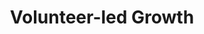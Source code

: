 ---
year: "2023"
title: "Volunteer-led Growth"
description: ["The word about Kiran Foundation spread and many volunteers and interns not just from India but also from US and Europe joined us. Our volunteers are the backbone of Kiran Foundation and shape forefront the future through their tireless efforts and selfless service."]

image: "assets/images/about/map.png"
button: 
    type: "btn1"  # btn1 for primary, btn2 for secondary, btn3 for tertiary
    text: "Become a Volunteer"
    path: ""
---